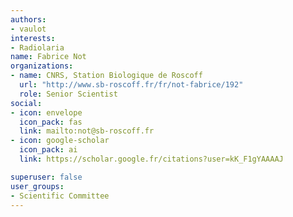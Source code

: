 ```yaml
---
authors:
- vaulot
interests:
- Radiolaria
name: Fabrice Not
organizations:
- name: CNRS, Station Biologique de Roscoff
  url: "http://www.sb-roscoff.fr/fr/not-fabrice/192"
  role: Senior Scientist
social:
- icon: envelope
  icon_pack: fas
  link: mailto:not@sb-roscoff.fr
- icon: google-scholar
  icon_pack: ai
  link: https://scholar.google.fr/citations?user=kK_F1gYAAAAJ

superuser: false
user_groups:
- Scientific Committee
---
```

